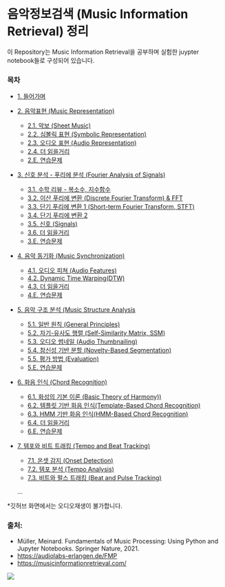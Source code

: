 # 음악정보검색 (Music Information Retrieval) 정리

이 Repository는 Music Information Retrieval을 공부하며 실험한 juypter notebook들로 구성되어 있습니다.

### 목차
- [1. 들어가며](https://github.com/jo-cho/mir/blob/main/Notebooks/1.%20Introduction/01.Introduction.ipynb)
- [2. 음악표현 (Music Representation)](https://github.com/jo-cho/mir/tree/main/Notebooks/2.%20Music%20Representation)
  - [2.1. 악보 (Sheet Music)](https://github.com/jo-cho/mir/blob/main/Notebooks/2.%20Music%20Representation/2.1.Sheet_Music.ipynb)
  - [2.2. 심볼릭 표현 (Symbolic Representation)](https://github.com/jo-cho/mir/blob/main/Notebooks/2.%20Music%20Representation/2.2.Symbolic_Representation.ipynb)
  - [2.3. 오디오 표현 (Audio Representation)](https://github.com/jo-cho/mir/blob/main/Notebooks/2.%20Music%20Representation/2.3.Audio_Representation.ipynb)
  - [2.4. 더 읽을거리](https://github.com/jo-cho/mir/blob/main/Notebooks/2.%20Music%20Representation/2.4.Further_Readings.ipynb)
  - [2.E. 연습문제](https://github.com/jo-cho/mir/blob/main/Notebooks/2.%20Music%20Representation/2.E.Exercises.ipynb)
- [3. 신호 분석 - 푸리에 분석 (Fourier Analysis of Signals)](https://github.com/jo-cho/mir/tree/main/Notebooks/3.%20Fourier%20Analysis%20of%20Signals)
  - [3.1. 수학 리뷰 - 복소수, 지수함수](https://github.com/jo-cho/mir/blob/main/Notebooks/3.%20Fourier%20Analysis%20of%20Signals/3.1.Math_Review.ipynb)
  - [3.2. 이산 푸리에 변환 (Discrete Fourier Transform) & FFT](https://github.com/jo-cho/mir/blob/main/Notebooks/3.%20Fourier%20Analysis%20of%20Signals/3.2.Discrete_Fourier_Transform.ipynb)
  - [3.3. 단기 푸리에 변환 1 (Short-term Fourier Transform, STFT)](https://github.com/jo-cho/mir/blob/main/Notebooks/3.%20Fourier%20Analysis%20of%20Signals/3.3.Short-term_Fourier_Transform_1.ipynb)
  - [3.4. 단기 푸리에 변환 2](https://github.com/jo-cho/mir/blob/main/Notebooks/3.%20Fourier%20Analysis%20of%20Signals/3.4.Short-term_Fourier_Transform_2.ipynb)
  - [3.5. 신호 (Signals)](https://github.com/jo-cho/mir/blob/main/Notebooks/3.%20Fourier%20Analysis%20of%20Signals/3.5.Signals.ipynb)
  - [3.6. 더 읽을거리](https://github.com/jo-cho/mir/blob/main/Notebooks/3.%20Fourier%20Analysis%20of%20Signals/3.6.Further_Readings.ipynb)
  - [3.E. 연습문제](https://github.com/jo-cho/mir/blob/main/Notebooks/3.%20Fourier%20Analysis%20of%20Signals/3.E.Exercises.ipynb)
- [4. 음악 동기화 (Music Synchronization)](https://github.com/jo-cho/mir/tree/main/Notebooks/4.%20Music%20Synchronization)
  - [4.1. 오디오 피쳐 (Audio Features)](https://github.com/jo-cho/mir/blob/main/Notebooks/4.%20Music%20Synchronization/4.1.Audio_Features.ipynb)
  - [4.2. Dynamic Time Warping(DTW)](https://github.com/jo-cho/mir/blob/main/Notebooks/4.%20Music%20Synchronization/4.2.Dynamic_Time_Warping.ipynb)
  - [4.3. 더 읽을거리](https://github.com/jo-cho/mir/blob/main/Notebooks/4.%20Music%20Synchronization/4.3.Further_Readings.ipynb)
  - [4.E. 연습문제](https://github.com/jo-cho/mir/blob/main/Notebooks/4.%20Music%20Synchronization/4.E.Exercises.ipynb)
- [5. 음악 구조 분석 (Music Structure Analysis](https://github.com/jo-cho/mir/tree/main/Notebooks/5.%20Music%20Structure%20Analysis)
  - [5.1. 일반 원칙 (General Principles)](https://github.com/jo-cho/mir/blob/main/Notebooks/5.%20Music%20Structure%20Analysis/5.1.General_Principles.ipynb)
  - [5.2. 자기-유사도 행렬 (Self-Similarity Matrix, SSM)](https://github.com/jo-cho/mir/blob/main/Notebooks/5.%20Music%20Structure%20Analysis/5.2.Self_Similarity_Matrix.ipynb)
  - [5.3. 오디오 썸네일 (Audio Thumbnailing)](https://github.com/jo-cho/mir/blob/main/Notebooks/5.%20Music%20Structure%20Analysis/5.3.Audio_Thumbnail.ipynb)
  - [5.4. 참신성 기반 분할 (Novelty-Based Segmentation)](https://github.com/jo-cho/mir/blob/main/Notebooks/5.%20Music%20Structure%20Analysis/5.4.Novelty-Based_Segmentation.ipynb)
  - [5.5. 평가 방법 (Evaluation)](https://github.com/jo-cho/mir/blob/main/Notebooks/5.%20Music%20Structure%20Analysis/5.5.Evaluation.ipynb)
  - [5.E. 연습문제](https://github.com/jo-cho/mir/blob/main/Notebooks/5.%20Music%20Structure%20Analysis/5.E.Exercises.ipynb)
- [6. 화음 인식 (Chord Recognition)](https://github.com/jo-cho/mir/tree/main/Notebooks/6.%20Chord%20Recognition)
  - [6.1. 화성의 기본 이론 (Basic Theory of Harmony))](https://github.com/jo-cho/mir/blob/main/Notebooks/6.%20Chord%20Recognition/6.1.Basic_Theory_of_Harmony.ipynb)
  - [6.2. 템플릿 기반 화음 인식(Template-Based Chord Recognition)](https://github.com/jo-cho/mir/blob/main/Notebooks/6.%20Chord%20Recognition/6.2.Template-Based_Chord_Recognition.ipynb)
  - [6.3. HMM 기반 화음 인식(HMM-Based Chord Recognition)](https://github.com/jo-cho/mir/blob/main/Notebooks/6.%20Chord%20Recognition/6.3.HMM-Based_Chord_Recognition.ipynb)
  - [6.4. 더 읽을거리](https://github.com/jo-cho/mir/blob/main/Notebooks/6.%20Chord%20Recognition/6.4.Further_Readings.ipynb)
  - [6.E. 연습문제](https://github.com/jo-cho/mir/blob/main/Notebooks/6.%20Chord%20Recognition/6.E.Exercises.ipynb)
- [7. 템포와 비트 트래킹 (Tempo and Beat Tracking)](https://github.com/jo-cho/mir/tree/main/Notebooks/7.%20Tempo%20and%20Beat%20Tracking)
  - [7.1. 온셋 감지 (Onset Detection)](https://github.com/jo-cho/mir/blob/main/Notebooks/7.%20Tempo%20and%20Beat%20Tracking/7.1.Onset_Detection.ipynb)
  - [7.2. 템포 분석 (Tempo Analysis)](https://github.com/jo-cho/mir/blob/main/Notebooks/7.%20Tempo%20and%20Beat%20Tracking/7.2.Tempo_Analysis.ipynb)
  - [7.3. 비트와 펄스 트래킹 (Beat and Pulse Tracking)](https://github.com/jo-cho/mir/blob/main/Notebooks/7.%20Tempo%20and%20Beat%20Tracking/7.3.Beat_and_Pulse_Tracking.ipynb)
  
  ...
  

*깃허브 화면에서는 오디오재생이 불가합니다.

### 출처:
- Müller, Meinard. Fundamentals of Music Processing: Using Python and Jupyter Notebooks. Springer Nature, 2021.
- https://audiolabs-erlangen.de/FMP
- https://musicinformationretrieval.com/

<img src="https://images-na.ssl-images-amazon.com/images/I/51q5YtafVsL.jpg">
